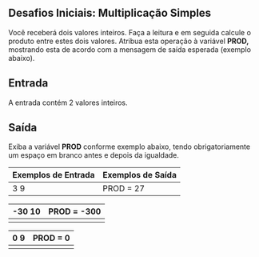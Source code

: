 ## Desafios Iniciais: Multiplicação Simples

Você receberá dois valores inteiros. Faça a leitura e em seguida calcule o produto entre estes dois valores. Atribua esta operação à variável **PROD,** mostrando esta de acordo com a mensagem de saída esperada (exemplo abaixo).  

## Entrada

A entrada contém 2 valores inteiros.

## Saída

Exiba a variável **PROD** conforme exemplo abaixo, tendo obrigatoriamente um espaço em branco antes e depois da igualdade.

 

| Exemplos de Entrada | Exemplos de Saída |
| ------------------- | ----------------- |
| 3 9                 | PROD = 27         |

| -30 10 | PROD = -300 |
| ------ | ----------- |
|        |             |

| 0 9  | PROD = 0 |
| ---- | -------- |
|      |          |